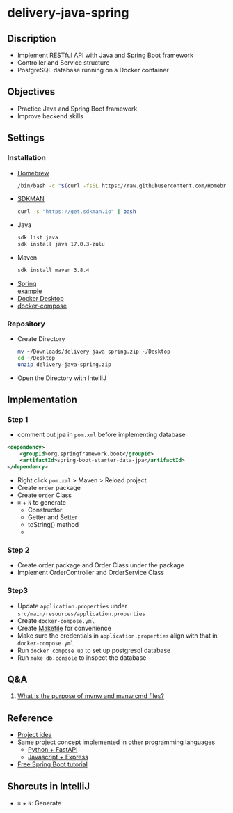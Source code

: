 # delivery-java-spring

## Discription
- Implement RESTful API with Java and Spring Boot framework
- Controller and Service structure
- PostgreSQL database running on a Docker container

## Objectives
- Practice Java and Spring Boot framework
- Improve backend skills

## Settings
### Installation
- [Homebrew](https://brew.sh/)
  ```bash
  /bin/bash -c "$(curl -fsSL https://raw.githubusercontent.com/Homebrew/install/HEAD/install.sh)"
  ```
- [SDKMAN](https://sdkman.io/)
    ```bash
    curl -s "https://get.sdkman.io" | bash
    ```
- Java
    ```bash
    sdk list java
    sdk install java 17.0.3-zulu
    ```
- Maven
    ```bash
    sdk install maven 3.8.4
    ```
- [Spring](https://start.spring.io/)<br>
  [example](https://start.spring.io/#!type=maven-project&language=java&platformVersion=2.7.4&packaging=jar&jvmVersion=17&groupId=github.com%2Fleehaowei%2F&artifactId=delivery-java-spring&name=delivery-java-spring&description=Demo%20project%20for%20Spring%20Boot&packageName=github.com%2Fleehaowei%2F.delivery-java-spring&dependencies=web,data-jpa,postgresql)
- [Docker Desktop](https://www.docker.com/products/docker-desktop/)
- [docker-compose](https://formulae.brew.sh/formula/docker-compose)

### Repository
- Create Directory
    ```bash
    mv ~/Downloads/delivery-java-spring.zip ~/Desktop
    cd ~/Desktop
    unzip delivery-java-spring.zip
    ```
- Open the Directory with IntelliJ

## Implementation
### Step 1
- comment out jpa in `pom.xml` before implementing database
```xml
<dependency>
    <groupId>org.springframework.boot</groupId>
    <artifactId>spring-boot-starter-data-jpa</artifactId>
</dependency>
```
- Right click `pom.xml` > Maven > Reload project 
- Create `order` package
- Create `Order` Class
- `⌘` + `N` to generate
  - Constructor
  - Getter and Setter
  - toString() method
  - 
### Step 2
- Create order package and Order Class under the package
- Implement OrderController and OrderService Class

### Step3
- Update `application.properties` under `src/main/resources/application.properties`
- Create `docker-compose.yml`
- Create [Makefile](https://makefiletutorial.com/) for convenience
- Make sure the credentials in `application.properties` align with that in `docker-compose.yml`
- Run `docker compose up` to set up postgresql database
- Run `make db.console` to inspect the database

## Q&A
1. [What is the purpose of mvnw and mvnw.cmd files?](https://stackoverflow.com/questions/38723833/what-is-the-purpose-of-mvnw-and-mvnw-cmd-files)

## Reference
- [Project idea](https://github.com/woltapp/engineering-summer-intern-2022)
- Same project concept implemented in other programming languages
  - [Python + FastAPI](https://github.com/leehaowei/delivery-py-fastapi)
  - [Javascript + Express](https://github.com/leehaowei/delivery-js-express)
- [Free Spring Boot tutorial](https://youtu.be/9SGDpanrc8U)

## Shorcuts in IntelliJ
- `⌘` + `N`: Generate